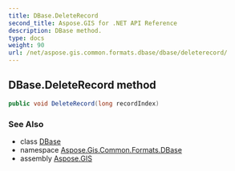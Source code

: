 ```yaml
---
title: DBase.DeleteRecord
second_title: Aspose.GIS for .NET API Reference
description: DBase method. 
type: docs
weight: 90
url: /net/aspose.gis.common.formats.dbase/dbase/deleterecord/
---
```

## DBase.DeleteRecord method

```csharp
public void DeleteRecord(long recordIndex)
```

### See Also

* class [DBase](../)
* namespace [Aspose.Gis.Common.Formats.DBase](../../dbase/)
* assembly [Aspose.GIS](../../../)


